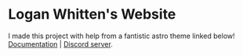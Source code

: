 # Logan Whitten's Website

I made this project with help from a fantistic astro theme linked below!
[Documentation](https://docs.astro.build) | [Discord server](https://astro.build/chat).
